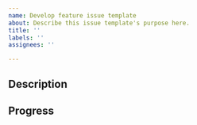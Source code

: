 ```yaml
---
name: Develop feature issue template
about: Describe this issue template's purpose here.
title: ''
labels: ''
assignees: ''

---
```


## Description  


##  Progress
